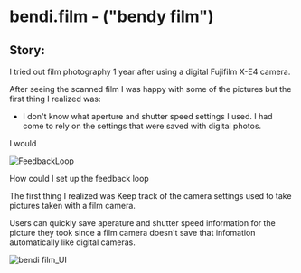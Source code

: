 # bendi.film - ("bendy film")

## Story:
I tried out film photography 1 year after using a digital Fujifilm X-E4 camera.

After seeing the scanned film I was happy with some of the pictures but the first thing I realized was:
- I don't know what aperture and shutter speed settings I used. I had come to rely on the settings that were saved with digital photos.


I would 

![FeedbackLoop](https://github.com/user-attachments/assets/4920e6d8-f51a-414f-9f6b-d9d4dc64b6aa)




How could I set up the feedback loop

The first thing I realized was 
Keep track of the camera settings used to take pictures taken with a film camera.

Users can quickly save aperature and shutter speed information for the picture they took since a film camera doesn't save that infomation automatically like digital cameras.

![bendi film_UI](https://github.com/user-attachments/assets/8f4b63b7-7e52-45b9-9458-26258eb8b2d5)
